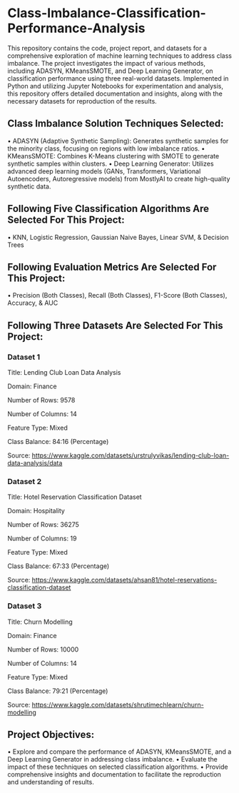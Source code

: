 # Class-Imbalance-Classification-Performance-Analysis
This repository contains the code, project report, and datasets for a comprehensive exploration of machine learning techniques to address class imbalance. The project investigates the impact of various methods, including ADASYN, KMeansSMOTE, and Deep Learning Generator, on classification performance using three real-world datasets. Implemented in Python and utilizing Jupyter Notebooks for experimentation and analysis, this repository offers detailed documentation and insights, along with the necessary datasets for reproduction of the results.

## Class Imbalance Solution Techniques Selected:
• ADASYN (Adaptive Synthetic Sampling): Generates synthetic samples for the minority class, focusing on regions with low imbalance ratios.
• KMeansSMOTE: Combines K-Means clustering with SMOTE to generate synthetic samples within clusters.
• Deep Learning Generator: Utilizes advanced deep learning models (GANs, Transformers, Variational Autoencoders, Autoregressive models) from MostlyAI to create high-quality synthetic data.

## Following Five Classification Algorithms Are Selected For This Project:
• KNN, Logistic Regression, Gaussian Naive Bayes, Linear SVM, & Decision Trees

## Following Evaluation Metrics Are Selected For This Project:
• Precision (Both Classes), Recall (Both Classes), F1-Score (Both Classes), Accuracy, & AUC

## Following Three Datasets Are Selected For This Project:
### Dataset 1
Title: Lending Club Loan Data Analysis

Domain: Finance

Number of Rows: 9578

Number of Columns: 14

Feature Type: Mixed

Class Balance: 84:16 (Percentage)

Source: https://www.kaggle.com/datasets/urstrulyvikas/lending-club-loan-data-analysis/data


### Dataset 2
Title: Hotel Reservation Classification Dataset

Domain: Hospitality

Number of Rows: 36275

Number of Columns: 19

Feature Type: Mixed

Class Balance: 67:33 (Percentage)

Source: https://www.kaggle.com/datasets/ahsan81/hotel-reservations-classification-dataset


### Dataset 3
Title: Churn Modelling

Domain: Finance

Number of Rows: 10000

Number of Columns: 14

Feature Type: Mixed

Class Balance: 79:21 (Percentage)

Source: https://www.kaggle.com/datasets/shrutimechlearn/churn-modelling

## Project Objectives:
• Explore and compare the performance of ADASYN, KMeansSMOTE, and a Deep Learning Generator in addressing class imbalance.
• Evaluate the impact of these techniques on selected classification algorithms.
• Provide comprehensive insights and documentation to facilitate the reproduction and understanding of results.
